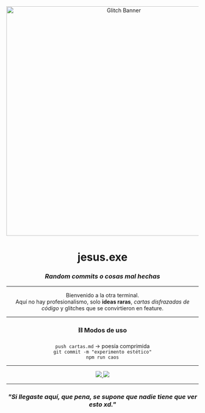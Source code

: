 <div align="center">
  <img src="https://i.pinimg.com/originals/94/b9/c6/94b9c64e1c5d912bcfd3db9c6f988b15.gif" alt="Glitch Banner" width="600"/>
</div>

  
 <div align="center">
<h1>jesus.exe</h1>
  <h3><em>Random commits o cosas mal hechas</em></h3>
</div>

---

<p align="center">
Bienvenido a la otra terminal. <br>
Aquí no hay profesionalismo, solo <strong>ideas raras</strong>, <em>cartas disfrazadas de código</em>  
y glitches que se convirtieron en feature.  
</p>

---

<div align="center">

### ⛓️ Modos de uso
`push cartas.md` → poesía comprimida  
`git commit -m "experimento estético"`  
`npm run caos`  

</div>

---

<div align="center">
  <a href="https://www.instagram.com/jxsuusart/">
    <img src="https://img.shields.io/badge/ESTÉTICA-%23E4405F.svg?style=for-the-badge&logo=instagram&logoColor=white">
  </a>
  <a href="https://open.spotify.com/user/3mxdwh5pzza0k8xcvxfzk2jse?si=31587a51dc034afe">
    <img src="https://img.shields.io/badge/Sonidos-1ED760?style=for-the-badge&logo=spotify&logoColor=white">
  </a>
</div>

---

<h3 align="center">
<em>"Si llegaste aquí, que pena, se supone que nadie tiene que ver esto xd."</em>
</h3>
